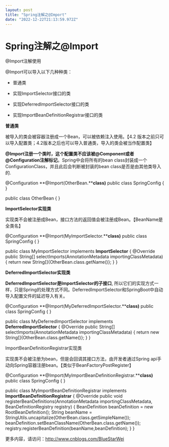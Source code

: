 ```yaml
---
layout: post
title: "Spring注解之@Import"
date: "2022-12-22T21:13:59.972Z"
---
```

Spring注解之@Import
================

@Import注解使用

@Import可以导入以下几种种类：

*   普通类
    
*   实现ImportSelector接口的类
    
*   实现DeferredImportSelector接口的类
    
*   实现ImportBeanDefinitionRegistrar接口的类
    

**普通类**

被导入的类会被容器注册成一个Bean，可以被依赖注入使用。【4.2 版本之前只可以导入配置类；4.2版本之后也可以导入普通类，导入的类会被当作配置类】

**@Import注册一个类时，这个配置类不应该被@Component或者@Configuration注解标记**。Spring中会将所有的bean class封装成一个ConfigurationClass，并且此后会判断被封装的bean class是否是由其他类导入的.

@Configuration
**@Import(OtherBean.****class)**
public class SpringConfig { }

public class OtherBean { }

**ImportSelector实现类**

实现类不会被注册成Bean，接口方法的返回值会被注册成Bean。【BeanName是全类名】

@Configuration
**@Import(MyImportSelector.****class)**
public class SpringConfig { }

public class MyImportSelector implements **ImportSelector** {
    @Override
    public String\[\] selectImports(AnnotationMetadata importingClassMetadata) {
        return new String\[\]{OtherBean.class.getName()};
    }
}

**DeferredImportSelector实现类**

**DeferredImportSelector是ImportSelector的子接口**, 所以它们的实现方式一样，只是Spring的处理方式不同。DeferredImportSelector和SpringBoot中自动导入配置文件的延迟导入有关。

@Configuration
**@Import(MyDeferredImportSelector.****class)**
public class SpringConfig { }

public class MyDeferredImportSelector implements **DeferredImportSelector** {
    @Override
    public String\[\] selectImports(AnnotationMetadata importingClassMetadata) {
        return new String\[\]{OtherBean.class.getName()};
    }
}

ImportBeanDefinitionRegistrar实现类

实现类不会被注册为bean，但是会回调其接口方法，由开发者通过Spring api手动向Spring容器注册bean。【类似于BeanFactoryPostRegister】

@Configuration
**@Import(MyImportBeanDefinitionRegistrar.****class)**
public class SpringConfig { }

public class MyImportBeanDefinitionRegistrar implements **ImportBeanDefinitionRegistrar** {
    @Override
    public void registerBeanDefinitions(AnnotationMetadata importingClassMetadata, BeanDefinitionRegistry registry) {
        BeanDefinition beanDefinition \= new RootBeanDefinition();
        String beanName \= StringUtils.uncapitalize(OtherBean.class.getSimpleName());
        beanDefinition.setBeanClassName(OtherBean.class.getName());
        registry.registerBeanDefinition(beanName,beanDefinition);
    }
}

更多内容，请访问：http://www.cnblogs.com/BlueStarWei